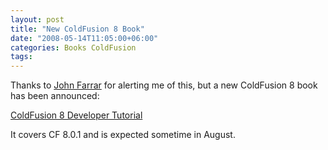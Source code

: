 ```yaml
---
layout: post
title: "New ColdFusion 8 Book"
date: "2008-05-14T11:05:00+06:00"
categories: Books ColdFusion 
tags: 
---
```


Thanks to <a href="http://www.sosensible.com/index.cfm/blog">John Farrar</a> for alerting me of this, but a new ColdFusion 8 book has been announced:

<a href="http://www.packtpub.com/coldfusion-8-developer-tutorial/book">ColdFusion 8 Developer Tutorial</a>

It covers CF 8.0.1 and is expected sometime in August.